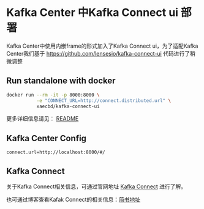 # Kafka Center 中Kafka Connect ui 部署

Kafka Center中使用内嵌frame的形式加入了Kafka Connect ui，为了适配Kafka Center我们基于 https://github.com/lensesio/kafka-connect-ui 代码进行了稍微调整

## Run standalone with docker

```sh
docker run --rm -it -p 8000:8000 \
           -e "CONNECT_URL=http://connect.distributed.url" \
           xaecbd/kafka-connect-ui
```

更多详细信息请见： [README](https://github.com/xaecbd/kafka-connect-ui)

## Kafka Center Config

```
connect.url=http://localhost:8000/#/
```

## Kafka Connect

关于Kafka Connect相关信息，可通过官网地址 [Kafka Connect](https://docs.confluent.io/current/connect/index.html) 进行了解。

也可通过博客查看Kafak Connect的相关信息：[简书地址](https://www.jianshu.com/u/01a741ad7f8c)
